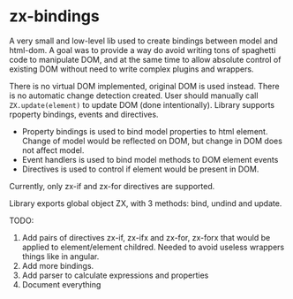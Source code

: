 # zx-bindings
A very small and low-level lib used to create bindings between model and html-dom. A goal was to provide a way do avoid writing tons of spaghetti code to manipulate DOM, and at the same time to allow absolute control of existing DOM without need to write complex plugins and wrappers.

There is no virtual DOM implemented, original DOM is used instead.
There is no automatic change detection created. User should manually call `ZX.update(element)` to update DOM (done intentionally).
Library supports rpoperty bindings, events and directives.
* Property bindings is used to bind model properties to html element. Change of model would be reflected on DOM, but change in DOM does not affect model.
* Event handlers is used to bind model methods to DOM element events
* Directives is used to control if element would be present in DOM.

Currently, only zx-if and zx-for directives are supported.

Library exports global object ZX, with 3 methods: bind, undind and update.

TODO:
1. Add pairs of directives zx-if, zx-ifx and zx-for, zx-forx that would be applied to element/element childred. Needed to avoid useless wrappers things like <ng-contaier /> in angular.
2. Add more bindings.
3. Add parser to calculate expressions and properties
4. Document everything
